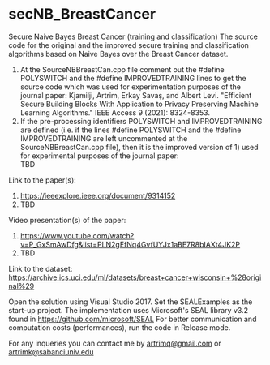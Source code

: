 # secNB_BreastCancer
Secure Naive Bayes Breast Cancer (training and classification)
The source code for the original and the improved secure training and classification algorithms based on Naive Bayes over the Breast Cancer dataset.
1) At the SourceNBBreastCan.cpp file comment out the #define POLYSWITCH and the #define IMPROVEDTRAINING lines to get the source code which was used for experimentation purposes      of the journal paper:
   Kjamilji, Artrim, Erkay Savaş, and Albert Levi. "Efficient Secure Building Blocks With Application to Privacy Preserving Machine Learning Algorithms." IEEE Access 9 (2021): 8324-8353.
2) If the pre-processing identifiers POLYSWITCH and IMPROVEDTRAINING are defined (i.e. if the lines #define POLYSWITCH and the #define IMPROVEDTRAINING
   are left uncommented at the SourceNBBreastCan.cpp file), then it is the improved version of 1) used for experimental purposes of the journal paper:  
   TBD 
 
Link to the paper(s):
1) https://ieeexplore.ieee.org/document/9314152
2) TBD

Video presentation(s) of the paper:
1) https://www.youtube.com/watch?v=P_GxSmAwDfg&list=PLN2gEfNq4GvfUYJx1aBE7R8bIAXt4JK2P
2) TBD

Link to the dataset:
https://archive.ics.uci.edu/ml/datasets/breast+cancer+wisconsin+%28original%29 

Open the solution using Visual Studio 2017. Set the SEALExamples as the start-up project. The implementation uses Microsoft's SEAL library v3.2 found in https://github.com/microsoft/SEAL
For better communication and computation costs (performances), run the code in Release mode. 

For any inqueries you can contact me by artrimq@gmail.com or artrimk@sabanciuniv.edu
